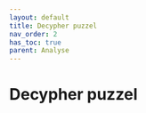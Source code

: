 ```yaml
---
layout: default
title: Decypher puzzel
nav_order: 2
has_toc: true
parent: Analyse
---
```


# Decypher puzzel

